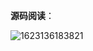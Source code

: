 **源码阅读**：

![1623136183821](C:\Users\Yuft\AppData\Roaming\Typora\typora-user-images\1623136183821.png)

